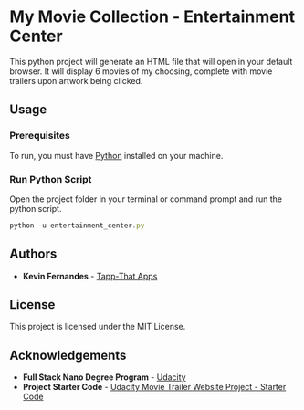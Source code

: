 # My Movie Collection - Entertainment Center

This python project will generate an HTML file that will open in your default browser. It will display 6 movies of my choosing, complete with movie trailers upon artwork being clicked.

## Usage

### Prerequisites

To run, you must have [Python](https://www.python.org/) installed on your machine.

### Run Python Script

Open the project folder in your terminal or command prompt and run the python script.

```javascript
python -u entertainment_center.py

```

## Authors

* **Kevin Fernandes** - [Tapp-That Apps](http://www.tappthatapps.com)

## License

This project is licensed under the MIT License.

## Acknowledgements

* **Full Stack Nano Degree Program** - [Udacity](http://www.udacity.com)
* **Project Starter Code** - [Udacity Movie Trailer Website Project - Starter Code](https://github.com/udacity/ud036_StarterCode)
